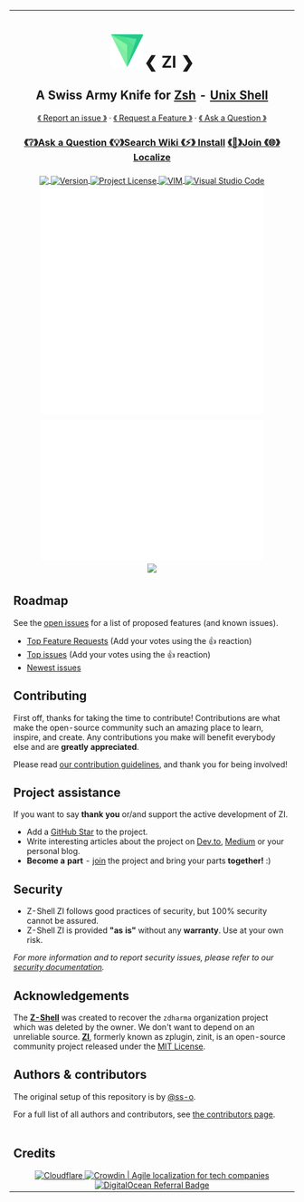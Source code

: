 <table style="width:100%;height:auto">
 <tr><td align="center">
  <h1><a title="❮ ZI ❯" target="_self" href="https://github.com/z-shell/zi">
  <img style="width:60px;height:60px"
    src="https://raw.githubusercontent.com/z-shell/zi/main/docs/images/favicon.svg"
    alt="Logo" /></a>❮ ZI ❯
  </h1>
  <h2>
    A Swiss Army Knife for <a href="https://zsh.sourceforge.io/">Zsh</a> -
    <a href="https://en.wikipedia.org/wiki/Unix_shell">Unix Shell</a>
  </h2>
 <a href="https://github.com/z-shell/zi/issues/new?assignees=&labels=bug+%F0%9F%90%9E&template=01_bug_report.yml&title=bug%3A+">《 Report an issue 》</a> ·
 <a href="https://github.com/z-shell/zi/issues/new?assignees=&labels=feature-request+%F0%9F%92%A1&template=02_feature_request.yml&title=feat%3A+">《 Request a Feature 》</a> · <a href="https://github.com/z-shell/community/discussions/">《 Ask a Question 》</a>
<h3>
  <a href="https://github.com/z-shell/community/discussions/">《❔》Ask a Question </a>
  <a href="https://z.digitalclouds.dev/search/">《💡》Search Wiki </a>
  <a href="https://z.digitalclouds.dev/docs/getting_started/installation/">《⚡️》 Install</a>
  <a href="https://github.com/z-shell/community/issues/new?assignees=&labels=%F0%9F%91%A5+member&template=membership.yml&title=team%3A+">《💜》Join </a>
  <a href="https://crowdin.digitalclouds.dev/z-shell/">《🌐》Localize </a>
</h3>
</tr><tr><td align="center">
  <a title="Crowdin" target="_self" href="https://crowdin.digitalclouds.dev/z-shell">
    <img align="center" src="https://badges.crowdin.net/e/f108c12713ee8526ac878d5671ad6e29/localized.svg" />
  </a>
  <a title="Releases" target="_self" href="https://github.com/z-shell/zi/releases">
    <img align="center" src="https://img.shields.io/github/tag/z-shell/zi.svg" alt="Version" />
  </a>
  <a title="License" target="_self" href="https://github.com/z-shell/zi/blob/main/LICENSE">
    <img align="center" src="https://img.shields.io/badge/License-MIT-blue.svg" alt="Project License" />
  </a>
  <a title="VIM" target="_self" href="https://github.com/z-shell/zi-vim-syntax/">
    <img align="center" src="https://img.shields.io/badge/--019733?logo=vim" alt="VIM" />
  </a>
  <a title="ZI" target="_self" href="https://open.vscode.dev/z-shell/zi/">
   <img align="center"
        src="https://img.shields.io/badge/--007ACC?logo=visual%20studio%20code&logoColor=ffffff" alt="Visual Studio Code" />
  </a>
 </td></tr>
<tr><td align="center">
  <img align="center" style="width:80%;height:auto"
    src="https://github.com/z-shell/.github/raw/main/metrics/plugin/followup/zi_followup.svg"
  />
  <img align="center" style="width:80%;height:auto"
    src="https://raw.githubusercontent.com/z-shell/.github/main/metrics/metrics.svg"
  />
  <img align="center" style="width:80%;height:auto"
    src="https://github.com/z-shell/.github/raw/main/metrics/plugin/projects/projects.svg"
  />
  </td>
</tr>
<tr>
<td align="center">
<a title="ZI WIKI" target="_self" href="https://github.com/z-shell/zw">
 <imgn align="center" style="width:80%;height:auto"
    src="https://github.com/z-shell/.github/raw/main/metrics/plugin/pagespeed/detailed.svg"
 />
</a>
</td></tr>
<tr><td align="center">
<a title="ZI" target="_self" href="https://twitter.com/zshell_zi">
 <img align="center" style="width:80%;height:auto"
    src="https://raw.githubusercontent.com/z-shell/.github/main/metrics/plugin/tweets/tweets.svg"
 />
 </a>
 <a href="https://dev.to/z-shell/">
  <img align="center" style="width:80%;height:auto"
    src="https://raw.githubusercontent.com/z-shell/.github/main/metrics/plugin/rss/dev.zshell.rss.svg"
  />
</a>
<a href="https://dev.to/tag/zsh/">
 <img align="center" style="width:80%;height:auto"
    src="https://raw.githubusercontent.com/z-shell/.github/main/metrics/plugin/rss/dev.tag.zsh.rss.svg"
  />
</a>
</td></tr>
<tr><td align="center">
 <a href="https://asciinema.org/a/459358" target="_blank"><img style="width:100%;height:auto" src="https://asciinema.org/a/459358.svg" /></a>
</td></tr>
<tr><td align="left"><div>

## Roadmap

See the [open issues](https://github.com/z-shell/zi/issues) for a list of proposed features (and known
issues).

- [Top Feature
  Requests](https://github.com/z-shell/zi/issues?q=label%3Aenhancement+is%3Aopen+sort%3Areactions-%2B1-desc)
  (Add your votes using the 👍 reaction)
- [Top
  issues](https://github.com/z-shell/zi/issues?q=is%3Aissue+is%3Aopen+label%3Abug+sort%3Areactions-%2B1-desc)
  (Add your votes using the 👍 reaction)
- [Newest issues](https://github.com/z-shell/zi/issues?q=is%3Aopen+is%3Aissue+label%3Abug)

## Contributing

First off, thanks for taking the time to contribute! Contributions are what make the open-source community
such an amazing place to learn, inspire, and create. Any contributions you make will benefit everybody else
and are **greatly appreciated**.

Please read [our contribution
guidelines](https://github.com/z-shell/community/blob/main/docs/project/CONTRIBUTING.md), and thank you for
being involved!

## Project assistance

If you want to say **thank you** or/and support the active development of ZI.

- Add a [GitHub Star](https://github.com/z-shell/zi) to the project.
- Write interesting articles about the project on [Dev.to](https://dev.to/), [Medium](https://medium.com/) or
  your personal blog.
- **Become a part** -
  [join](https://github.com/z-shell/community/issues/new?assignees=&labels=%F0%9F%91%A5+member&template=membership.yml&title=team%3A+)
  the project and bring your parts **together!** :)

## Security

- Z-Shell ZI follows good practices of security, but 100% security cannot be assured.
- Z-Shell ZI is provided **"as is"** without any **warranty**. Use at your own risk.

_For more information and to report security issues, please refer to our [security
documentation](https://github.com/z-shell/zi/blob/main/docs/SECURITY.md)._

## Acknowledgements

The [**Z-Shell**](https://github.com/z-shell) was created to recover the `zdharma` organization project which
was deleted by the owner.
We don't want to depend on an unreliable source.
[**ZI**](https://github.com/z-shell/zi), formerly known as zplugin, zinit, is an open-source community project
released under the [MIT License](https://github.com/z-shell/zi/blob/main/LICENSE).

## Authors & contributors

The original setup of this repository is by [@ss-o](https://github.com/ss-o).

For a full list of all authors and contributors, see [the contributors
page](https://github.com/z-shell/zi/contributors).

  <div></td>
</tr>
<tr><td align="center"><h2 align="left">Credits</h2>
 <a href="https://cloudflare.com" rel="nofollow">
  <img style="width:140;height:40px" src="https://space.ss-o.workers.dev/img/brand/cloudflare/cf-logo-v-rgb.png" alt="Cloudflare" />
 </a>
 <a href="https://crowdin.com/?utm_source=badge&utm_medium=referral&utm_campaign=badge-add-on" rel="nofollow">
  <img style="width:140;height:40px" src="https://space.ss-o.workers.dev/img/brand/crowdin/localization-at-dark-rounded@2x.png" srcset="https://badges.crowdin.net/badge/light/crowdin-on-dark.png 1x,https://badges.crowdin.net/badge/light/crowdin-on-dark@2x.png 2x"alt="Crowdin | Agile localization for tech companies" />
 </a>
 <a href="https://www.digitalocean.com/?refcode=090bdb63f800&utm_campaign=Referral_Invite&utm_medium=Referral_Program&utm_source=badge" rel="nofollow">
  <img style="width:140;height:40px" src="https://web-platforms.sfo2.digitaloceanspaces.com/WWW/Badge%203.svg" alt="DigitalOcean Referral Badge" />
 </a>
 </td></tr>
</table>
